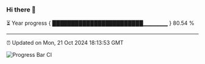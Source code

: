 ### Hi there 👋

⏳ Year progress { ████████████████████████▁▁▁▁▁▁ } 80.54 %

---

⏰ Updated on Mon, 21 Oct 2024 18:13:53 GMT

![Progress Bar CI](https://github.com/Shyam-Makwana/GitHub-Actions-Demo/workflows/Progress%20Bar%20CI/badge.svg)
